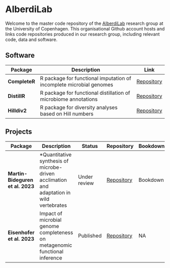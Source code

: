 # AlberdiLab

Welcome to the master code repository of the [AlberdiLab](https://www.alberdilab.dk) research group at the University of Copenhagen. This organisational Github account hosts and links code repositories produced in our research group, including relevant code, data and software.

## Software

| Package | Description | Link  |
|---|---|---|
| **CompleteR** | R package for functional imputation of incomplete microbial genomes | [Repository](https://github.com/anttonalberdi/completer) |
| **DistillR** | R package for functional distillation of microbiome annotations  | [Repository](https://github.com/anttonalberdi/distillR)  |
| **Hilldiv2** | R package for diversity analyses based on Hill numbers | [Repository](https://github.com/anttonalberdi/hilldiv2) |

## Projects

| Package | Description | Status | Repository | Bookdown |
|---|---|---|---|---|
| **Martin-Bideguren et al. 2023** | *Quantitative synthesis of microbe-driven acclimation and adaptation in wild vertebrates | Under review | [Repository](https://github.com/alberdilab/microbiota_adaptation_review) | Bookdown |
| **Eisenhofer et al. 2023** | Impact of microbial genome completeness on metagenomic functional inference  | Published | [Repository](https://github.com/anttonalberdi/completeness_function_bias)  | NA |
